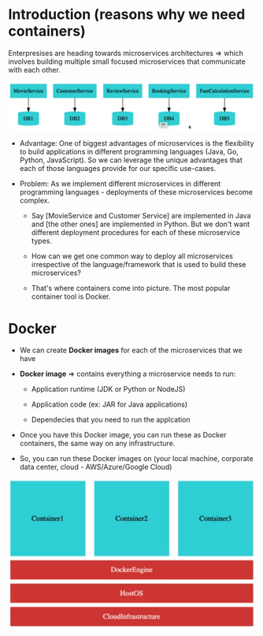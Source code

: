 # Introduction (reasons why we need containers)

Enterpresises are heading towards microservices architectures => which involves building multiple small focused microservices that communicate with each other.

![x](../images/im20.png)

- Advantage: One of biggest advantages of microservices is the flexibility to build applications in different programming languages (Java, Go, Python, JavaScript). So we can leverage the unique advantages that each of those languages provide for our specific use-cases.

- Problem: As we implement different microservices in different programming languages - deployments of these microservices become complex.

  - Say [MovieService and Customer Service] are implemented in Java and [the other ones] are implemented in Python. But we don't want different deployment procedures for each of these microservice types.

  - How can we get one common way to deploy all microservices irrespective of the language/framework that is used to build these microservices?

  - That's where containers come into picture. The most popular container tool is Docker.

# Docker

- We can create **Docker images** for each of the microservices that we have

- **Docker image** => contains everything a microservice needs to run:

  - Application runtime (JDK or Python or NodeJS)

  - Application code (ex: JAR for Java applications)

  - Dependecies that you need to run the applcation

- Once you have this Docker image, you can run these as Docker containers, the same way on any infrastructure.

- So, you can run these Docker images on (your local machine, corporate data center, cloud - AWS/Azure/Google Cloud)

![x](../images/im21.png)
